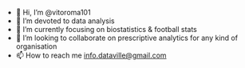 - 👋 Hi, I’m @vitoroma101
- 👀 I’m devoted to data analysis
- 🌱 I’m currently focusing on biostatistics & football stats
- 💞️ I’m looking to collaborate on prescriptive analytics for any kind of organisation
- 📫 How to reach me info.dataville@gmail.com

<!---
vitoroma101/vitoroma101 is a ✨ special ✨ repository because its `README.md` (this file) appears on your GitHub profile.
You can click the Preview link to take a look at your changes.
--->
